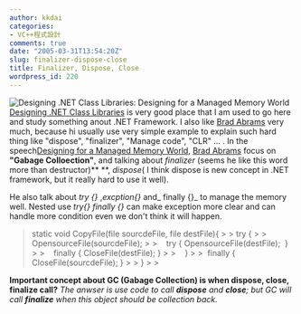 ```yaml
---
author: kkdai
categories:
- VC++程式設計
comments: true
date: "2005-03-31T13:54:20Z"
slug: finalizer-dispose-close
title: Finalizer, Dispose, Close
wordpress_id: 220
---
```


![Designing .NET Class Libraries: Designing for a Managed Memory World](http://msdn.microsoft.com/netframework/art/NETFw.jpg)[Designing .NET Class Libraries](http://msdn.microsoft.com/netframework/programming/classlibraries/default.aspx) is very good place that I am used to go here and study something anout .NET Framework. I also like [Brad Abrams](http://blogs.msdn.com/brada/) very much, because hi usually use very simple example to explain such hard thing like "dispose", "finalizer", "Manage code", "CLR" ... . In the speech[Designing for a Managed Memory World](http://msdn.microsoft.com/netframework/programming/classlibraries/managedmemory), [Brad Abrams](http://blogs.msdn.com/brada/) focus on **"Gabage Colloection"**, and talking about _finalizer_ (seems he like this word more than destructor)** **, _dispose_( I think dispose is new concept in .NET framework, but it really hard to use it well).

He also talk about _try {}_ ,_excption{}_ and_ finally {}_ to manage the memory well. Nested use _try{} finally {}_ can make exception more clear and can handle more condition even we don't think it will happen.

<blockquote>static void CopyFile(file sourcdeFile, file destFile){
> 
> try {
> 
>     OpensourceFile(sourcdeFile);
> 
>    try { OpensourceFile(destFile);  }
> 
>    finally { CloseFile(destFile); }
> 
>    }
> 
>  finally { CloseFile(sourcdeFile); }
> 
> }
> 
> </blockquote>

**Important concept about GC (Gabage Collection) is when dispose, close, finalize call?** _The anwser is use code to call **dispose** and **close**; but GC will call **finalize** when this object should be collection back._

